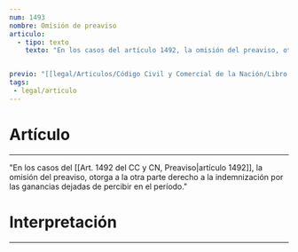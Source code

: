```yaml
---
num: 1493
nombre: Omisión de preaviso
articulo: 
  - tipo: texto
    texto: "En los casos del artículo 1492, la omisión del preaviso, otorga a la otra parte derecho a la indemnización por las ganancias dejadas de percibir en el período."


previo: "[[legal/Articulos/Código Civil y Comercial de la Nación/Libro Tercero/Título 4/Capítulo 17/Capítulo 17, Agencia.md|Capítulo 17, Agencia]]"
tags: 
 - legal/articulo
---
```

# Artículo
---
"En los casos del [[Art. 1492 del CC y CN, Preaviso|artículo 1492]], la omisión del preaviso, otorga a la otra parte derecho a la indemnización por las ganancias dejadas de percibir en el período."

# Interpretación
---
